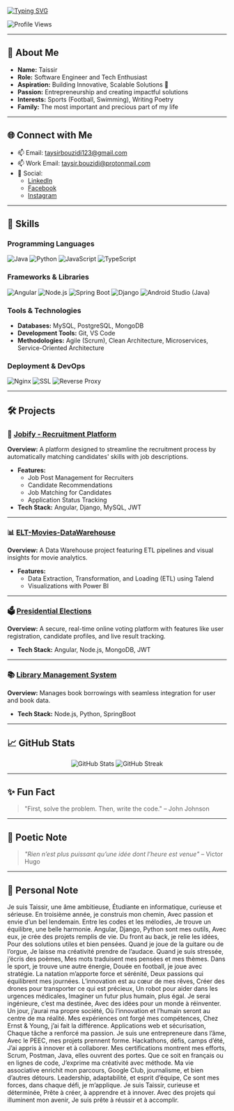 <a href="https://git.io/typing-svg"><img src="https://readme-typing-svg.demolab.com?font=Roboto+Mono&weight=700&size=28&duration=2500&pause=1200&color=FF5733&center=true&vCenter=true&width=800&lines=Hello%F0%9F%91%8B%2C+I'm+BOUZIDI+Taissir;Software+Engineer+%7C+Tech,DevOps+Enthusiast;Passionate+About+Creating+Solutions!" alt="Typing SVG" /></a>

<p align="left">
    <img src="https://komarev.com/ghpvc/?username=taysir17&label=Profile%20views&color=ff4500&style=for-the-badge" alt="Profile Views" />
</p>

---

## 👋 About Me
- **Name:** Taissir
- **Role:** Software Engineer and Tech Enthusiast
- **Aspiration:** Building Innovative, Scalable Solutions 🚀
- **Passion:** Entrepreneurship and creating impactful solutions
- **Interests:** Sports (Football, Swimming), Writing Poetry
- **Family:** The most important and precious part of my life

---

## 🌐 Connect with Me
- 📫 Email: [taysirbouzidi123@gmail.com](mailto:taysirbouzidi123@gmail.com)
- 📫 Work Email: [taysir.bouzidi@protonmail.com](mailto:taysir.bouzidi@protonmail.com)
- 📱 Social:
  - [LinkedIn](https://www.linkedin.com/in/bouzidi-taissir/)
  - [Facebook](https://www.facebook.com/taysir.bouzidi)
  - [Instagram](https://www.instagram.com/bouzidi_taissir/)

---

## 🔧 Skills

### Programming Languages
![Java](https://img.shields.io/badge/Java-ED8B00?style=for-the-badge&logo=java&logoColor=white)
![Python](https://img.shields.io/badge/Python-FFD43B?style=for-the-badge&logo=python&logoColor=darkgreen)
![JavaScript](https://img.shields.io/badge/JavaScript-F7DF1E?style=for-the-badge&logo=javascript&logoColor=black)
![TypeScript](https://img.shields.io/badge/TypeScript-007ACC?style=for-the-badge&logo=typescript&logoColor=white)

### Frameworks & Libraries
![Angular](https://img.shields.io/badge/Angular-DD0031?style=for-the-badge&logo=angular&logoColor=white)
![Node.js](https://img.shields.io/badge/Node.js-43853D?style=for-the-badge&logo=node.js&logoColor=white)
![Spring Boot](https://img.shields.io/badge/Spring_Boot-6DB33F?style=for-the-badge&logo=spring-boot&logoColor=white)
![Django](https://img.shields.io/badge/Django-092E20?style=for-the-badge&logo=django&logoColor=white)
![Android Studio (Java)](https://img.shields.io/badge/Android_Studio-3DDC84?style=for-the-badge&logo=android-studio&logoColor=white)

### Tools & Technologies
- **Databases:** MySQL, PostgreSQL, MongoDB
- **Development Tools:** Git, VS Code
- **Methodologies:** Agile (Scrum), Clean Architecture, Microservices, Service-Oriented Architecture

### Deployment & DevOps
![Nginx](https://img.shields.io/badge/Nginx-009639?style=for-the-badge&logo=nginx&logoColor=white)
![SSL](https://img.shields.io/badge/SSL-4CAF50?style=for-the-badge&logo=ssl&logoColor=white)
![Reverse Proxy](https://img.shields.io/badge/Reverse_Proxy-FFD700?style=for-the-badge&logo=nginx&logoColor=white)

---

## 🛠️ Projects

### 🚀 [Jobify - Recruitment Platform](https://github.com/taysir17/Jobify)
**Overview:** A platform designed to streamline the recruitment process by automatically matching candidates' skills with job descriptions.

- **Features:**
  - Job Post Management for Recruiters
  - Candidate Recommendations
  - Job Matching for Candidates
  - Application Status Tracking
- **Tech Stack:** Angular, Django, MySQL, JWT

---

### 📊 [ELT-Movies-DataWarehouse](https://github.com/taysir17/ELT-Movies-Data-Warehouse---Analysis-Project)
**Overview:** A Data Warehouse project featuring ETL pipelines and visual insights for movie analytics.

- **Features:**
  - Data Extraction, Transformation, and Loading (ETL) using Talend
  - Visualizations with Power BI

---

### 🗳️ [Presidential Elections](https://github.com/taysir17/Presidential-Elections)
**Overview:** A secure, real-time online voting platform with features like user registration, candidate profiles, and live result tracking.

- **Tech Stack:** Angular, Node.js, MongoDB, JWT

---

### 📚 [Library Management System](https://github.com/taysir17/SOA-ESB-Project-Management)
**Overview:** Manages book borrowings with seamless integration for user and book data.

- **Tech Stack:** Node.js, Python, SpringBoot

---

## 📈 GitHub Stats
<p align="center">
    <img src="https://github-readme-stats.vercel.app/api?username=taysir17&show_icons=true&theme=gruvbox" alt="GitHub Stats" />
    <img src="https://github-readme-streak-stats.herokuapp.com/?user=taysir17&theme=gruvbox" alt="GitHub Streak" />
</p>

---

## ✨ Fun Fact
> "First, solve the problem. Then, write the code." – John Johnson

---

## 📜 Poetic Note
> *"Rien n’est plus puissant qu’une idée dont l’heure est venue"* – Victor Hugo

---

## 📝 Personal Note
Je suis Taissir, une âme ambitieuse, Étudiante en informatique, curieuse et sérieuse. En troisième année, je construis mon chemin, Avec passion et envie d’un bel lendemain. Entre les codes et les mélodies, Je trouve un équilibre, une belle harmonie. Angular, Django, Python sont mes outils, Avec eux, je crée des projets remplis de vie. Du front au back, je relie les idées, Pour des solutions utiles et bien pensées. Quand je joue de la guitare ou de l’orgue, Je laisse ma créativité prendre de l’audace. Quand je suis stressée, j’écris des poèmes, Mes mots traduisent mes pensées et mes thèmes. Dans le sport, je trouve une autre énergie, Douée en football, je joue avec stratégie. La natation m’apporte force et sérénité, Deux passions qui équilibrent mes journées. L’innovation est au cœur de mes rêves, Créer des drones pour transporter ce qui est précieux, Un robot pour aider dans les urgences médicales, Imaginer un futur plus humain, plus égal. Je serai ingénieure, c’est ma destinée, Avec des idées pour un monde à réinventer. Un jour, j’aurai ma propre société, Où l’innovation et l’humain seront au centre de ma réalité. Mes expériences ont forgé mes compétences, Chez Ernst & Young, j’ai fait la différence. Applications web et sécurisation, Chaque tâche a renforcé ma passion. Je suis une entrepreneure dans l’âme, Avec le PEEC, mes projets prennent forme. Hackathons, défis, camps d’été, J’ai appris à innover et à collaborer. Mes certifications montrent mes efforts, Scrum, Postman, Java, elles ouvrent des portes. Que ce soit en français ou en lignes de code, J’exprime ma créativité avec méthode. Ma vie associative enrichit mon parcours, Google Club, journalisme, et bien d’autres détours. Leadership, adaptabilité, et esprit d’équipe, Ce sont mes forces, dans chaque défi, je m’applique. Je suis Taissir, curieuse et déterminée, Prête à créer, à apprendre et à innover. Avec des projets qui illuminent mon avenir, Je suis prête à réussir et à accomplir.
